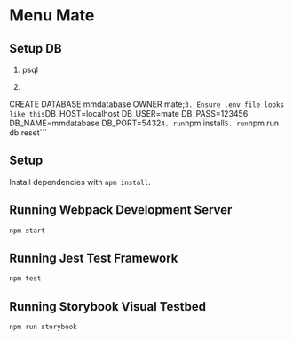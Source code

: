 # Menu Mate

## Setup DB

1. psql
2. ```CREATE ROLE mate WITH LOGIN password '123456';
CREATE DATABASE mmdatabase OWNER mate;```
3. Ensure .env file looks like this ```DB_HOST=localhost
DB_USER=mate
DB_PASS=123456
DB_NAME=mmdatabase
DB_PORT=5432```
4. run ```npm install```
5. run ```npm run db:reset```  


## Setup

Install dependencies with `npm install`.

## Running Webpack Development Server

```sh
npm start
```

## Running Jest Test Framework

```sh
npm test
```

## Running Storybook Visual Testbed

```sh
npm run storybook
```
